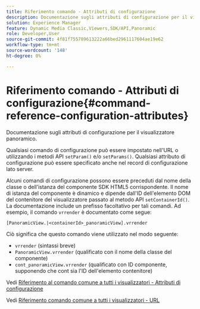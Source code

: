 ```yaml
---
title: Riferimento comando - Attributi di configurazione
description: Documentazione sugli attributi di configurazione per il visualizzatore panoramico.
solution: Experience Manager
feature: Dynamic Media Classic,Viewers,SDK/API,Panoramic
role: Developer,User
source-git-commit: 4f81f755789613222a66bed2961117604ae19e62
workflow-type: tm+mt
source-wordcount: '148'
ht-degree: 0%

---
```


# Riferimento comando - Attributi di configurazione{#command-reference-configuration-attributes}

Documentazione sugli attributi di configurazione per il visualizzatore panoramico.

Qualsiasi comando di configurazione può essere impostato nell&#39;URL o utilizzando i metodi API `setParam()` e/o `setParams()`. Qualsiasi attributo di configurazione può essere specificato anche nel record di configurazione lato server.

Alcuni comandi di configurazione possono essere preceduti dal nome della classe o dell’istanza del componente SDK HTML5 corrispondente. Il nome di istanza del componente è dinamico e dipende dall&#39;ID dell&#39;elemento DOM del contenitore del visualizzatore passato al metodo API `setContainerId()`. La documentazione include un prefisso facoltativo per tali comandi. Ad esempio, il comando `vrrender` è documentato come segue:

```
[PanoramicView.|<containerId>_panoramicView].vrrender
```

Ciò significa che questo comando viene utilizzato nel modo seguente:

* `vrrender` (sintassi breve)
* `PanoramicView.vrrender` (qualificato con il nome della classe del componente)
* `cont_panoramicView.vrrender` (qualificato con ID componente, supponendo che cont sia l&#39;ID dell&#39;elemento contenitore)


Vedi [Riferimento al comando comune a tutti i visualizzatori - Attributi di configurazione](../../../r-html5-viewer-20-cmdref-configattrib/r-html5-viewer-20-cmdref-configattrib.md#concept-850e0f2c49b949deb7cfbfd330d329bd)

Vedi [Riferimento comando comune a tutti i visualizzatori - URL](../../../c-html5-viewer-20-cmdref-url/c-html5-viewer-20-cmdref-url.md#concept-9b337f349b7b406b8c33c7ee96b3e226)
